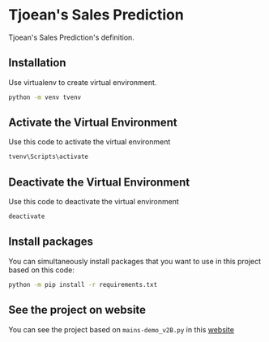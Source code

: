 # Tjoean's Sales Prediction

Tjoean's Sales Prediction's definition.

## Installation

Use virtualenv to create virtual environment.

```bash
python -m venv tvenv
```

## Activate the Virtual Environment

Use this code to activate the virtual environment 

```bash
tvenv\Scripts\activate
```

## Deactivate the Virtual Environment

Use this code to deactivate the virtual environment

```bash
deactivate
```

## Install packages

You can simultaneously install packages that you want to use in this project based on this code:

```bash
python -m pip install -r requirements.txt
```

## See the project on website

You can see the project based on `mains-demo_v2B.py` in this [website](https://tjoeanid-demo-v2b.streamlit.app/)